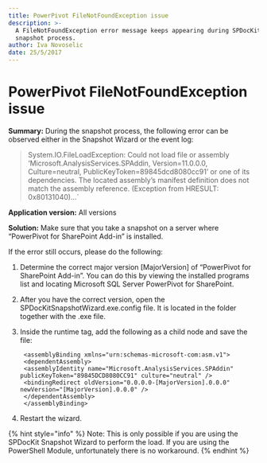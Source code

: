 ```yaml
---
title: PowerPivot FileNotFoundException issue
description: >-
  A FileNotFoundException error message keeps appearing during SPDocKit's
  snapshot process.
author: Iva Novoselic
date: 25/5/2017
---
```


# PowerPivot FileNotFoundException issue

**Summary:** During the snapshot process, the following error can be observed either in the Snapshot Wizard or the event log:

> System.IO.FileLoadException: Could not load file or assembly ‘Microsoft.AnalysisServices.SPAddin, Version=11.0.0.0, Culture=neutral, PublicKeyToken=89845dcd8080cc91’ or one of its dependencies. The located assembly’s manifest definition does not match the assembly reference. \(Exception from HRESULT: 0x80131040\)…\`

**Application version:** All versions

**Solution:** Make sure that you take a snapshot on a server where “PowerPivot for SharePoint Add-in” is installed.

If the error still occurs, please do the following:

1. Determine the correct major version \[MajorVersion\] of “PowerPivot for SharePoint Add-in”. You can do this by viewing the installed programs list and locating Microsoft SQL Server PowerPivot for SharePoint.
2. After you have the correct version, open the SPDocKitSnapshotWizard.exe.config file. It is located in the folder together with the .exe file. 
3. Inside the runtime tag, add the following as a child node and save the file:

   ```markup
    <assemblyBinding xmlns="urn:schemas-microsoft-com:asm.v1">    
    <dependentAssembly>      
    <assemblyIdentity name="Microsoft.AnalysisServices.SPAddin" publicKeyToken="89845DCD8080CC91" culture="neutral" />  
    <bindingRedirect oldVersion="0.0.0.0-[MajorVersion].0.0.0" newVersion="[MajorVersion].0.0.0" />    
    </dependentAssembly>    
    </assemblyBinding>
   ```

4. Restart the wizard.

{% hint style="info" %}
Note: This is only possible if you are using the SPDocKit Snapshot Wizard to perform the load. If you are using the PowerShell Module, unfortunately there is no workaround.
{% endhint %}


